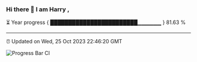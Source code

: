 ### Hi there 👋 I am Harry , 

⏳ Year progress { ████████████████████████▁▁▁▁▁▁ } 81.63 %

---

⏰ Updated on Wed, 25 Oct 2023 22:46:20 GMT

![Progress Bar CI](https://github.com/duykhang68/duykhang68/workflows/Progress%20Bar%20CI/badge.svg)
